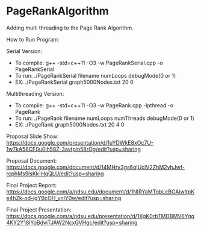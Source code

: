 # PageRankAlgorithm
Adding multi threading to the Page Rank Algorithm.

How to Run Program:

Serial Version:
- To compile: g++ -std=c++11 -O3 -w PageRankSerial.cpp -o PageRankSerial
- To run: ./PageRankSerial filename numLoops debugMode(0 or 1)
- EX: ./PageRankSerial graph5000Nodes.txt 20 0

Multithreading Version:
- To compile: g++ -std=c++11 -O3 -w PageRank.cpp -lpthread -o PageRank
- To run: ./PageRank filename numLoops numThreads debugMode(0 or 1)
- EX: ./PageRank graph5000Nodes.txt 20 4 0

Proposal Slide Show: https://docs.google.com/presentation/d/1uYDWkE8xOc7U-1w7kA58CF0u0ih58Z-3avtpin58rOg/edit?usp=sharing

Proposal Document: https://docs.google.com/document/d/14MHrv3gs6qIUclV2ZhM2vhJwf-rcphMs9lsKk-HqQLU/edit?usp=sharing

Final Project Report: https://docs.google.com/a/ndsu.edu/document/d/1NIRYaMTqbLcBGAiwltpKe4hZk-od-igYBcOH_vnlY0w/edit?usp=sharing

Final Project Presentation: https://docs.google.com/a/ndsu.edu/presentation/d/1XgK0rbTMDBMV6Ygg4KY2Y18lYoBdviTJAW2NcxGVHgc/edit?usp=sharing
